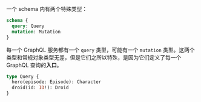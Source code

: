 一个 schema 内有两个特殊类型：
```graphql
schema {
  query: Query
  mutation: Mutation
}
```
每一个 GraphQL 服务都有一个 `query` 类型，可能有一个 `mutation` 类型。这两个类型和常规对象类型无差，但是它们之所以特殊，是因为它们定义了每一个 GraphQL 查询的**入口**。
```graphql
type Query {
  hero(episode: Episode): Character
  droid(id: ID!): Droid
}
```
